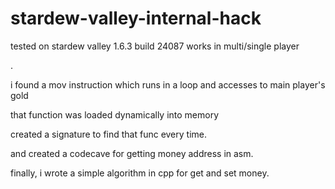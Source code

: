 # stardew-valley-internal-hack
tested on stardew valley 1.6.3 build 24087
works in multi/single player

.

i found a mov instruction which runs in a loop and accesses to main player's gold

that function was loaded dynamically into memory

created a signature to find that func every time.

and created a codecave for getting money address in asm.

finally, i wrote a simple algorithm in cpp for get and set money.


